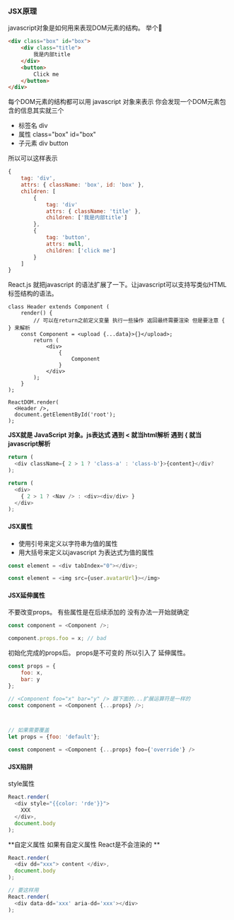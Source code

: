 ### JSX原理

javascript对象是如何用来表现DOM元素的结构。 举个🌰

```html
<div class="box" id="box">
    <div class="title">
        我是内部title
    </div>
    <button>
        Click me
    </button>
</div>
```

每个DOM元素的结构都可以用 javascript 对象来表示 你会发现一个DOM元素包含的信息其实就三个 

* 标签名 div
* 属性 class="box" id="box"
* 子元素 div button

所以可以这样表示

```javascript
{
    tag: 'div',
    attrs: { className: 'box', id: 'box' },
    children: [
        {
            tag: 'div'
            attrs: { className: 'title' },
        	children: ['我是内部title']
        },
        {
            tag: 'button',
            attrs: null,
            children: ['click me']
        }
    ]
}
```



React.js 就把javascript 的语法扩展了一下。让javascript可以支持写类似HTML标签结构的语法。

```react
class Header extends Component (
    render() {
    	// 可以在return之前定义变量 执行一些操作 返回最终需要渲染 但是要注意 {  } 来解析
    const Component = <upload {...data}>{}</upload>;
    	return (
			<div>
        		{
        			Component
        		}
    		</div>
		);
    }
);

ReactDOM.render(
  <Header />,
  document.getElementById('root');
);
```

**JSX就是 JavaScript 对象。js表达式 遇到 < 就当html解析 遇到 { 就当javascript解析**



```javascript
return (
  <div className={ 2 > 1 ? 'class-a' : 'class-b'}>{content}</div?
);

return (
  <div>
    { 2 > 1 ? <Nav /> : <div><div/div> }  
  </div>
);
```



#### JSX属性

* 使用引号来定义以字符串为值的属性
* 用大括号来定义以javascript 为表达式为值的属性

```javascript
const element = <div tabIndex="0"></div>;

const element = <img src={user.avatarUrl}></img>
```



#### JSX延伸属性

不要改变props。 有些属性是在后续添加的 没有办法一开始就确定 



```javascript
const component = <Component />;

component.props.foo = x; // bad
```

初始化完成的props后。 props是不可变的 所以引入了 延伸属性。

```javascript
const props = {
    foo: x,
    bar: y
};

// <Component foo="x" bar="y" /> 跟下面的...扩展运算符是一样的
const component = <Component {...props} />;



// 如果需要覆盖
let props = {foo: 'default'};

const component = <Component {...props} foo={'override'} />
```



#### JSX陷阱

style属性

```javascript
React.render(
  <div style="{{color: 'rde'}}">
    XXX 
  </div>,
  document.body
);
```



**自定义属性 如果有自定义属性 React是不会渲染的 **

```javascript
React.render(
  <div dd="xxx"> content </div>,
  document.body
);

// 要这样用
React.render(
  <div data-dd='xxx' aria-dd='xxx'></div>
);
```



















